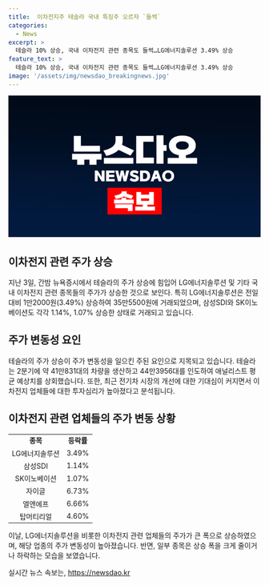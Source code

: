 ```yaml
---
title:  이차전지주 테슬라 국내 특징주 오르자 `들썩`
categories:
  - News
excerpt: >
  테슬라 10% 상승, 국내 이차전지 관련 종목도 들썩…LG에너지솔루션 3.49% 상승
feature_text: >
  테슬라 10% 상승, 국내 이차전지 관련 종목도 들썩…LG에너지솔루션 3.49% 상승
image: '/assets/img/newsdao_breakingnews.jpg'
---
```


<p><img src="/assets/img/newsdao_breakingnews.jpg" alt="pcversion 속보" /></p>

<h2 data-ke-size="size26">이차전지 관련 주가 상승</h2>

<p data-ke-size="size16">지난 3일, 간밤 뉴욕증시에서 테슬라의 주가 상승에 힘입어 LG에너지솔루션 및 기타 국내 이차전지 관련 종목들의 주가가 상승한 것으로 보인다. 특히 LG에너지솔루션은 전일 대비 1만2000원(3.49%) 상승하여 35만5500원에 거래되었으며, 삼성SDI와 SK이노베이션도 각각 1.14%, 1.07% 상승한 상태로 거래되고 있습니다.</p>

<h2 data-ke-size="size26">주가 변동성 요인</h2>

<p data-ke-size="size16">테슬라의 주가 상승이 주가 변동성을 일으킨 주된 요인으로 지목되고 있습니다. 테슬라는 2분기에 약 41만831대의 차량을 생산하고 44만3956대를 인도하여 애널리스트 평균 예상치를 상회했습니다. 또한, 최근 전기차 시장의 개선에 대한 기대심이 커지면서 이차전지 업체들에 대한 투자심리가 높아졌다고 분석됩니다.</p>

<h2 data-ke-size="size26">이차전지 관련 업체들의 주가 변동 상황</h2>

<table>
<tbody>
<tr>
<td style="text-align: center; height: 17px;"><b>종목</b></td>
<td style="text-align: center; height: 17px;"><b>등락률</b></td>
</tr>
<tr>
<td style="text-align: center; height: 17px;">LG에너지솔루션</td>
<td style="text-align: center; height: 17px;">3.49%</td>
</tr>
<tr>
<td style="text-align: center; height: 17px;">삼성SDI</td>
<td style="text-align: center; height: 17px;">1.14%</td>
</tr>
<tr>
<td style="text-align: center; height: 17px;">SK이노베이션</td>
<td style="text-align: center; height: 17px;">1.07%</td>
</tr>
<tr>
<td style="text-align: center; height: 17px;">자이글</td>
<td style="text-align: center; height: 17px;">6.73%</td>
</tr>
<tr>
<td style="text-align: center; height: 17px;">엘앤에프</td>
<td style="text-align: center; height: 17px;">6.66%</td>
</tr>
<tr>
<td style="text-align: center; height: 17px;">탑머티리얼</td>
<td style="text-align: center; height: 17px;">4.60%</td>
</tr>
</tbody>
</table>

<p data-ke-size="size16">이날, LG에너지솔루션을 비롯한 이차전지 관련 업체들의 주가가 큰 폭으로 상승하였으며, 해당 업종의 주가 변동성이 높아졌습니다. 반면, 일부 종목은 상승 폭을 크게 줄이거나 하락하는 모습을 보였습니다.</p>
실시간 뉴스 속보는, <a href="https://newsdao.kr" rel="dofollow">https://newsdao.kr</a>


